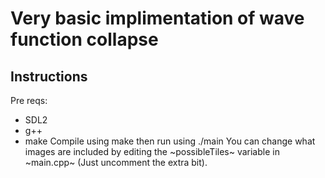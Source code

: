 # Very basic implimentation of wave function collapse
## Instructions
Pre reqs:
 - SDL2
 - g++
 - make
Compile using make then run using ./main
You can change what images are included by editing the ~possibleTiles~ variable in ~main.cpp~ (Just uncomment the extra bit).
